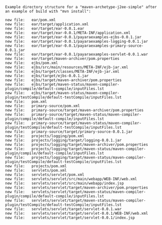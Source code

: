 	Example directory structure for a "maven-archetype-j2ee-simple" after an example of build with "mvn install":
    
    new file:   ear/pom.xml
	new file:   ear/target/application.xml
	new file:   ear/target/ear-0.0.1.ear
	new file:   ear/target/ear-0.0.1/META-INF/application.xml
	new file:   ear/target/ear-0.0.1/payaraexamples-ejbs-0.0.1.jar
	new file:   ear/target/ear-0.0.1/payaraexamples-logging-0.0.1.jar
	new file:   ear/target/ear-0.0.1/payaraexamples-primary-source-0.0.1.jar
	new file:   ear/target/ear-0.0.1/payaraexamples-servlet-0.0.1.war
	new file:   ear/target/maven-archiver/pom.properties
	new file:   ejbs/pom.xml
	new file:   ejbs/src/main/resources/META-INF/ejb-jar.xml
	new file:   ejbs/target/classes/META-INF/ejb-jar.xml
	new file:   ejbs/target/ejbs-0.0.1.jar
	new file:   ejbs/target/maven-archiver/pom.properties
	new file:   ejbs/target/maven-status/maven-compiler-plugin/compile/default-compile/inputFiles.lst
	new file:   ejbs/target/maven-status/maven-compiler-plugin/testCompile/default-testCompile/inputFiles.lst
	new file:   pom.xml
	new file:   primary-source/pom.xml
	new file:   primary-source/target/maven-archiver/pom.properties
	new file:   primary-source/target/maven-status/maven-compiler-plugin/compile/default-compile/inputFiles.lst
	new file:   primary-source/target/maven-status/maven-compiler-plugin/testCompile/default-testCompile/inputFiles.lst
	new file:   primary-source/target/primary-source-0.0.1.jar
	new file:   projects/logging/pom.xml
	new file:   projects/logging/target/logging-0.0.1.jar
	new file:   projects/logging/target/maven-archiver/pom.properties
	new file:   projects/logging/target/maven-status/maven-compiler-plugin/compile/default-compile/inputFiles.lst
	new file:   projects/logging/target/maven-status/maven-compiler-plugin/testCompile/default-testCompile/inputFiles.lst
	new file:   projects/pom.xml
	new file:   servlets/pom.xml
	new file:   servlets/servlet/pom.xml
	new file:   servlets/servlet/src/main/webapp/WEB-INF/web.xml
	new file:   servlets/servlet/src/main/webapp/index.jsp
	new file:   servlets/servlet/target/maven-archiver/pom.properties
	new file:   servlets/servlet/target/maven-status/maven-compiler-plugin/compile/default-compile/inputFiles.lst
	new file:   servlets/servlet/target/maven-status/maven-compiler-plugin/testCompile/default-testCompile/inputFiles.lst
	new file:   servlets/servlet/target/servlet-0.0.1.war
	new file:   servlets/servlet/target/servlet-0.0.1/WEB-INF/web.xml
	new file:   servlets/servlet/target/servlet-0.0.1/index.jsp
